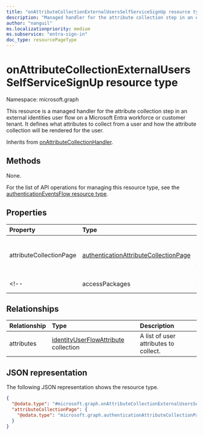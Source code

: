 ```yaml
---
title: "onAttributeCollectionExternalUsersSelfServiceSignUp resource type"
description: "Managed handler for the attribute collection step in an external identities user flow."
author: "nanguil"
ms.localizationpriority: medium
ms.subservice: "entra-sign-in"
doc_type: resourcePageType
---
```


# onAttributeCollectionExternalUsersSelfServiceSignUp resource type

Namespace: microsoft.graph

This resource is a managed handler for the attribute collection step in an external identities user flow on a Microsoft Entra workforce or customer tenant. It defines what attributes to collect from a user and how the attribute collection will be rendered for the user.

Inherits from [onAttributeCollectionHandler](../resources/onattributecollectionhandler.md).

## Methods
None.

For the list of API operations for managing this resource type, see the [authenticationEventsFlow resource type](../resources/authenticationeventsflow.md).

## Properties
|Property|Type|Description|
|:---|:---|:---|
|attributeCollectionPage|[authenticationAttributeCollectionPage](../resources/authenticationattributecollectionpage.md)|Required. The configuration for how attributes are displayed in the sign-up experience defined by a user flow, like the [externalUsersSelfServiceSignupEventsFlow](../resources/externalusersselfservicesignupeventsflow.md), specifically on the attribute collection page.|
<!--|accessPackages|[authenticationAccessPackageConfiguration](../resources/authenticationaccesspackageconfiguration.md) collection|Optional. A list of GUIDs referencing Entitlement Management [accessPackages](../resources/accesspackage.md) to check whether there are pending access requests for the specified user. Applicable only to user flows configured in Azure AD workforce tenant.|-->

## Relationships
|Relationship|Type|Description|
|:---|:---|:---|
|attributes|[identityUserFlowAttribute](../resources/identityuserflowattribute.md) collection|A list of user attributes to collect.|

## JSON representation
The following JSON representation shows the resource type.
<!-- {
  "blockType": "resource",
  "@odata.type": "microsoft.graph.onAttributeCollectionExternalUsersSelfServiceSignUp"
}
-->
``` json
{
  "@odata.type": "#microsoft.graph.onAttributeCollectionExternalUsersSelfServiceSignUp",
  "attributeCollectionPage": {
    "@odata.type": "microsoft.graph.authenticationAttributeCollectionPage"
  }
}
```
